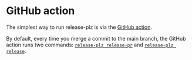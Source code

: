 # GitHub action

The simplest way to run release-plz is via the [GitHub action](https://github.com/marketplace/actions/release-plz).

By default, every time you merge a commit to the main branch, the GitHub action runs two commands: [`release-plz release-pr`](usage/release-pr.md) and [`release-plz release`](usage/release.md).
